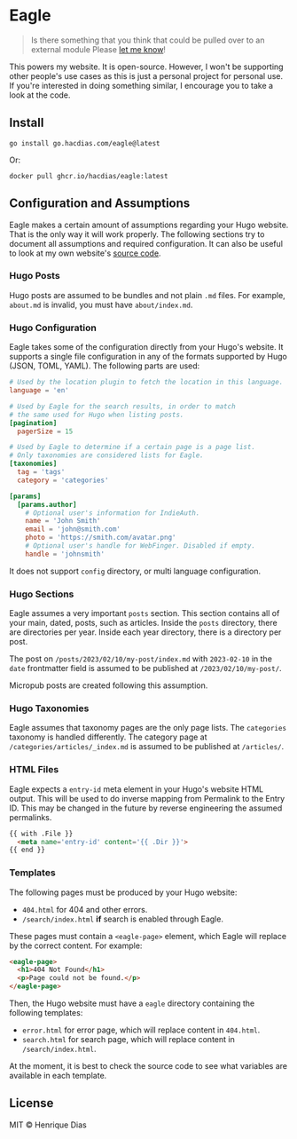 # Eagle

> Is there something that you think that could be pulled over to an external module Please [let me know](https://github.com/hacdias/eagle/issues/new)!

This powers my website. It is open-source. However, I won't be supporting other people's use cases as this is just a personal project for personal use. If you're interested in doing something similar, I encourage you to take a look at the code.

## Install

```console
go install go.hacdias.com/eagle@latest
```

Or:

```console
docker pull ghcr.io/hacdias/eagle:latest
```

## Configuration and Assumptions

Eagle makes a certain amount of assumptions regarding your Hugo website. That is the only way it will work properly. The following sections try to document all assumptions and required configuration. It can also be useful to look at my own website's [source code](https://github.com/hacdias/hacdias.com).

### Hugo Posts

Hugo posts are assumed to be bundles and not plain `.md` files. For example, `about.md` is invalid, you must have `about/index.md`.

### Hugo Configuration

Eagle takes some of the configuration directly from your Hugo's website. It supports a single file configuration in any of the formats supported by Hugo (JSON, TOML, YAML). The following parts are used:

```toml
# Used by the location plugin to fetch the location in this language.
language = 'en'

# Used by Eagle for the search results, in order to match
# the same used for Hugo when listing posts.
[pagination]
  pagerSize = 15

# Used by Eagle to determine if a certain page is a page list.
# Only taxonomies are considered lists for Eagle.
[taxonomies]
  tag = 'tags'
  category = 'categories'

[params]
  [params.author]
    # Optional user's information for IndieAuth.
    name = 'John Smith'
    email = 'john@smith.com'
    photo = 'https://smith.com/avatar.png'
    # Optional user's handle for WebFinger. Disabled if empty.
    handle = 'johnsmith'
```

It does not support `config` directory, or multi language configuration.

### Hugo Sections

Eagle assumes a very important `posts` section. This section contains all of your main, dated, posts, such as articles. Inside the `posts` directory, there are directories per year. Inside each year directory, there is a directory per post.

The post on `/posts/2023/02/10/my-post/index.md` with `2023-02-10` in the `date` frontmatter field is assumed to be published at `/2023/02/10/my-post/`.

Micropub posts are created following this assumption.

### Hugo Taxonomies

Eagle assumes that taxonomy pages are the only page lists. The `categories` taxonomy is handled differently. The category page at `/categories/articles/_index.md` is assumed to be published at `/articles/`.

### HTML Files

Eagle expects a `entry-id` meta element in your Hugo's website HTML output. This will be used to do inverse mapping from Permalink to the Entry ID. This may be changed in the future by reverse engineering the assumed permalinks.

```html
{{ with .File }}
  <meta name='entry-id' content='{{ .Dir }}'>
{{ end }}
```

### Templates

The following pages must be produced by your Hugo website:

- `404.html` for 404 and other errors.
- `/search/index.html` **if** search is enabled through Eagle.

These pages must contain a `<eagle-page>` element, which Eagle will replace by the correct content. For example:

```html
<eagle-page>
  <h1>404 Not Found</h1>
  <p>Page could not be found.</p>
</eagle-page>
```

Then, the Hugo website must have a `eagle` directory containing the following templates:

- `error.html` for error page, which will replace content in `404.html`.
- `search.html` for search page, which will replace content in `/search/index.html`.

At the moment, it is best to check the source code to see what variables are available in each template.

## License

MIT © Henrique Dias
